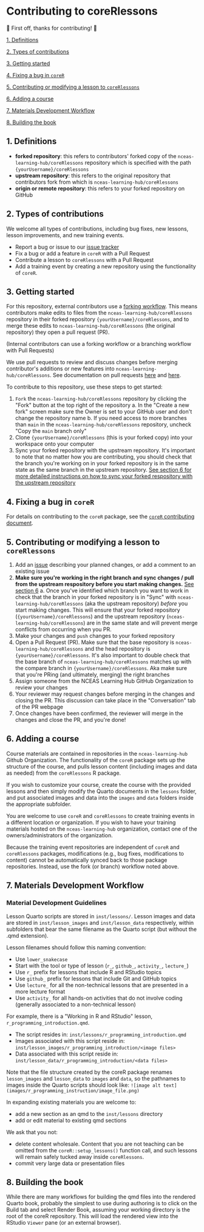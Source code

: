 # Contributing to coreRlessons

:tada: First off, thanks for contributing! :tada:

[1. Definitions](#1-definitions)

[2. Types of contributions](#2-types-of-contributions)

[3. Getting started](#3-getting-started)

[4. Fixing a bug in `coreR`](#4-fixing-a-bug-in-corer)

[5. Contributing or modifying a lesson to `coreRlessons`](#5-contributing-or-modifying-a-lesson-to-corerlessons)

[6. Adding a course](#6-adding-a-course)

[7. Materials Development Workflow](#7-materials-development-workflow)

[8. Building the book](#8-building-the-book)

## 1. Definitions

- **forked repository**: this refers to contributors' forked copy of the
`nceas-learning-hub/coreRlessons` repository which is specified with the path `{yourUsername}/coreRlessons`
- **upstream repository**: this refers to the original repository that
contributors fork from which is `nceas-learning-hub/coreRlessons` 
- **origin or remote repository**: this refers to your forked repository on GitHub

## 2. Types of contributions

We welcome all types of contributions, including bug fixes, new lessons, lesson
improvements, and new training events.

- Report a bug or issue to our [issue tracker](https://github.com/nceas-learning-hub/coreR/issues)
- Fix a bug or add a feature in `coreR` with a Pull Request
- Contribute a lesson to `coreRlessons` with a Pull Request
- Add a training event by creating a new repository using the functionality of `coreR`.

## 3. Getting started

For this repository, external contributors use a [forking workflow](https://learning.nceas.ucsb.edu/2023-04-coreR/session_17.html#forking-workflow).
This means contributors make edits to files from the `nceas-learning-hub/coreRlessons`
repository in their forked repository `{yourUsername}/coreRlessons`, and to merge
these edits to `nceas-learning-hub/coreRlessons` (the original repository) they
open a pull request (PR). 

(Internal contributors can use a forking workflow or a branching workflow with
Pull Requests)

We use pull requests to review and discuss changes before merging contributor's
additions or new features into `nceas-learning-hub/coreRlessons`. See documentation on pull requests [here](https://help.github.com/articles/about-pull-requests/) and [here](https://www.atlassian.com/git/tutorials/making-a-pull-request).

To contribute to this repository, use these steps to get started:

1. `Fork` the `nceas-learning-hub/coreRlessons` repository by clicking the "Fork" button 
    at the top right of the repository 
    a. In the "Create a new fork" screen make sure the Owner is set to your 
       GitHub user and don't change the repository name
    b. If you need access to more branches than `main` in the `nceas-learning-hub/coreRlessons` 
       repository, uncheck "Copy the `main` branch only"
2. Clone `{yourUsername}/coreRlessons` (this is your forked copy) into your workspace onto your computer
3. Sync your forked repository with the upstream repository. It's important to 
   note that no matter how you are contributing, you should check that the branch 
   you're working on in your forked repository is in the same state as the same 
   branch in the upstream repository. [See section 6 for more detailed instructions on how to sync your forked respository with the upstream repository](#6-syncing-your-forked-repository-with-the-upstream-repository)

## 4. Fixing a bug in `coreR`

For details on contributing to the `coreR` package, see the [`coreR` contributing document](https://github.com/nceas-learning-hub/coreR/blob/main/contributing.md).


## 5. Contributing or modifying a lesson to `coreRlessons`

1. Add an [issue](https://github.com/nceas-learning-hub/coreRlessons/issues) describing 
   your planned changes, or add a comment to an existing issue
2. **Make sure you're working in the right branch and sync changes / pull from the 
   upstream respository before you start making changes.** [See section 6](#6-syncing-your-forked-repository-with-the-upstream-repository) 
    a. Once you've identified which branch you want to work in check that the 
       branch in your forked repository is in "Sync" with `nceas-learning-hub/coreRlessons`
       (aka the upstream repository) *before* you start making changes. This will 
       ensure that your forked repository (`{yourUsername}/coreRlessons`) and the 
       upstream repository (`nceas-learning-hub/coreRlessons`) are in the same state 
       and will prevent merge conflicts from occurring when you PR.
4. Make your changes and `push` changes to your forked repository 
5. Open a Pull Request (PR). Make sure that the base repository is 
   `nceas-learning-hub/coreRlessons` and the head repository is `{yourUsername}/coreRlessons`. 
   It's also important to double check that the base branch of `nceas-learning-hub/coreRlessons` 
   matches up with the compare branch in `{yourUsername}/coreRlessons`. Aka make sure that 
   you're PRing (and ultimately, merging) the right branches
6. Assign someone from the NCEAS Learning Hub GitHub Organization to review your changes
7. Your reviewer may request changes before merging in the changes and closing the PR. 
   This discussion can take place in the "Conversation" tab of the PR webpage
8. Once changes have been confirmed, the reviewer will merge in the changes and 
   close the PR, and you're done!
   

## 6. Adding a course

Course materials are contained in repositories in the `nceas-learning-hub` Github
Organization.  The functionality of the `coreR` package sets up the structure of
the course, and pulls lesson content (including images and data as needed) from
the `coreRlessons` R package.

If you wish to customize your course, create the course with the provided lessons
and then simply modify the Quarto documents in the `lessons` folder, and put associated
images and data into the `images` and `data` folders inside the appropriate subfolder.

You are welcome to use `coreR` and `coreRlessons` to create training events in a
different location or organization.  If you wish to have your training materials
hosted on the `nceas-learning-hub` organization, contact one of the
owners/administrators of the organization.

Because the training event repositories are independent of `coreR` and `coreRlessons`
packages, modifications (e.g., bug fixes, modifications to content) cannot be
automatically synced back to those package repositories.  Instead, use the fork
(or branch) workflow noted above.

## 7. Materials Development Workflow

### Material Development Guidelines

Lesson Quarto scripts are stored in `inst/lessons/`. Lesson images and data are stored in 
`inst/lesson_images` and `inst/lesson_data` respectively, within subfolders that 
bear the same filename as the Quarto script (but without the .qmd extension).

Lesson filenames should follow this naming convention:

* Use `lower_snakecase`
* Start with the tool or type of lesson (`r_`, `github_`, `activity_`, `lecture_`)
* Use `r_` prefix for lessons that include R and RStudio topics
* Use `github_` prefix for lessons that include Git and GitHub topics
* Use `lecture_` for all the non-technical lessons that are presented in a more lecture format
* Use `activity_` for all hands-on activities that do not involve coding (generally associated to a non-technical lesson)

For example, there is a "Working in R and RStudio" lesson, `r_programming_introduction.qmd`.

* The script resides in: `inst/lessons/r_programming_introduction.qmd`
* Images associated with this script reside in: `inst/lesson_images/r_programming_introduction/<image files>`
* Data associated with this script reside in: `inst/lesson_data/r_programming_introduction/<data files>`

Note that the file structure created by the coreR package renames `lesson_images` 
and `lesson_data` to `images` and `data`, so the pathnames to images inside the
Quarto scripts should look like: `![image alt text](images/r_programming_instruction/image_file.png)`

In expanding existing materials you are welcome to:

- add a new section as an qmd to the `inst/lessons` directory
- add or edit material to existing qmd sections

We ask that you not:

- delete content wholesale. Content that you are not teaching can be omitted from
  the `coreR::setup_lessons()` function call, and such lessons will remain safely tucked 
  away inside `coreRlessons`.
- commit very large data or presentation files


## 8. Building the book

While there are many workflows for building the qmd files into the rendered Quarto book,
probably the simplest to use during authoring is to click on the Build tab and select Render Book,
assuming your working directory is the root of the coreR repository. This
will load the rendered view into the RStudio `Viewer` pane (or an external browser).


